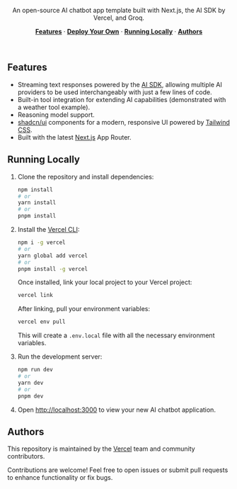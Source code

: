 

<p align="center">
  An open-source AI chatbot app template built with Next.js, the AI SDK by Vercel, and Groq.
</p>

<p align="center">
  <a href="#features"><strong>Features</strong></a> ·
  <a href="#deploy-your-own"><strong>Deploy Your Own</strong></a> ·
  <a href="#running-locally"><strong>Running Locally</strong></a> ·
  <a href="#authors"><strong>Authors</strong></a>
</p>
<br/>

## Features

- Streaming text responses powered by the [AI SDK](https://sdk.vercel.ai/docs), allowing multiple AI providers to be used interchangeably with just a few lines of code.
- Built-in tool integration for extending AI capabilities (demonstrated with a weather tool example).
- Reasoning model support.
- [shadcn/ui](https://ui.shadcn.com/) components for a modern, responsive UI powered by [Tailwind CSS](https://tailwindcss.com).
- Built with the latest [Next.js](https://nextjs.org) App Router.


## Running Locally

1. Clone the repository and install dependencies:

   ```bash
   npm install
   # or
   yarn install
   # or
   pnpm install
   ```

2. Install the [Vercel CLI](https://vercel.com/docs/cli):

   ```bash
   npm i -g vercel
   # or
   yarn global add vercel
   # or
   pnpm install -g vercel
   ```

   Once installed, link your local project to your Vercel project:

   ```bash
   vercel link
   ```

   After linking, pull your environment variables:

   ```bash
   vercel env pull
   ```

   This will create a `.env.local` file with all the necessary environment variables.

3. Run the development server:

   ```bash
   npm run dev
   # or
   yarn dev
   # or
   pnpm dev
   ```

4. Open [http://localhost:3000](http://localhost:3000) to view your new AI chatbot application.

## Authors

This repository is maintained by the [Vercel](https://vercel.com) team and community contributors.

Contributions are welcome! Feel free to open issues or submit pull requests to enhance functionality or fix bugs.
